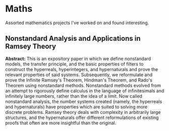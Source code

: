 # Maths
Assorted mathematics projects I've worked on and found interesting. 
## Nonstandard Analysis and Applications in Ramsey Theory
**Abstract:** This is an expository paper in which we define nonstandard models, the transfer principle, and the basic properties of filters to construct the hyperreals, hyperintegers, and hypernaturals and prove the relevant properties of said systems. Subsequently, we reformulate and prove the Infinite Ramsey's Theorem, Hindman's Theorem, and Rado's Theorem using nonstandard methods. 
Nonstandard methods evolved from an attempt to rigorously define calculus in the language of infinitesimals and infinitely large numbers, rather than the idea of a limit. Now called nonstandard analysis, the number systems created (namely, the hyperreals and hypernaturals) have properties which are suited to solving more discrete problems. Ramsey theory deals with complexity in arbitrarily large structures, and the hypernaturals offer different reformulations of existing proofs that often are more insightful than the original.
